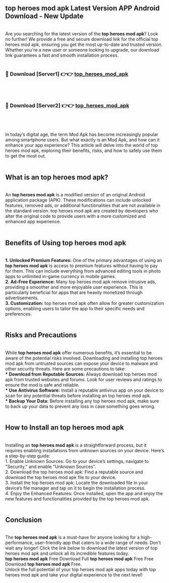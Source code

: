## top heroes mod apk Latest Version APP Android Download - New Update
<br>
Are you searching for the latest version of the <strong>top heroes mod apk</strong>? Look no further! We provide a free and secure download link for the official top heroes mod apk, ensuring you get the most up-to-date and trusted version. Whether you're a new user or someone looking to upgrade, our download link guarantees a fast and smooth installation process.
<br>
<br>
<h3>🔴 Download [Server1] 👉👉 <a href="https://modyolo.store/top+heroes+mod+apk">top_heroes_mod_apk</a></h3><br>
<br>
<h3>🔴 Download [Server2] 👉👉 <a href="https://modyolo.store/top+heroes+mod+apk">top_heroes_mod_apk</a></h3><br>
<br>
<br>
In today’s digital age, the term Mod Apk has become increasingly popular among smartphone users. But what exactly is an Mod Apk, and how can it enhance your app experience? This article will delve into the world of top heroes mod apk, exploring their benefits, risks, and how to safely use them to get the most out.
<br>
<br>
<h2>What is an top heroes mod apk?</h2>
<br>
An <strong>top heroes mod apk</strong> is a modified version of an original Android application package (APK). These modifications can include unlocked features, removed ads, or additional functionalities that are not available in the standard version. top heroes mod apk are created by developers who alter the original code to provide users with a more customized and enhanced app experience.
<br>
<br>
<h2>Benefits of Using top heroes mod apk</h2>
<br>
<strong> 1. Unlocked Premium Features:</strong> One of the primary advantages of using an <strong>top heroes mod apk</strong> is access to premium features without having to pay for them. This can include everything from advanced editing tools in photo apps to unlimited in-game currency in mobile games.
<br>
<strong> 2. Ad-Free Experience:</strong> Many top heroes mod apk remove intrusive ads, providing a smoother and more enjoyable user experience. This is particularly beneficial for apps that are heavily monetized through advertisements.
<br>
<strong> 3. Customization:</strong> top heroes mod apk often allow for greater customization options, enabling users to tailor the app to their specific needs and preferences.
<br>
<br>
<h2>Risks and Precautions</h2>
<br>
While <strong>top heroes mod apk</strong> offer numerous benefits, it’s essential to be aware of the potential risks involved. Downloading and installing top heroes mod apk from untrusted sources can expose your device to malware and other security threats. Here are some precautions to take:
<br>
<strong> * Download from Reputable Sources:</strong> Always download top heroes mod apk from trusted websites and forums. Look for user reviews and ratings to ensure the mod is safe and reliable.
<br>
<strong> * Use Antivirus Software:</strong> Install a reputable antivirus app on your device to scan for any potential threats before installing an top heroes mod apk.
<br>
<strong> * Backup Your Data:</strong> Before installing any top heroes mod apk, make sure to back up your data to prevent any loss in case something goes wrong.
<br>
<br>
<h2>How to Install an top heroes mod apk</h2>
<br>
Installing an <strong>top heroes mod apk</strong> is a straightforward process, but it requires enabling installations from unknown sources on your device. Here’s a step-by-step guide:
<br>
 1. Enable Unknown Sources: Go to your device’s settings, navigate to "Security," and enable "Unknown Sources".
<br>
 2. Download the top heroes mod apk: Find a reputable source and download the top heroes mod apk file to your device.
<br>
 3. Install the top heroes mod apk: Locate the downloaded file in your device’s file manager and tap on it to begin the installation process.
<br>
 4. Enjoy the Enhanced Features: Once installed, open the app and enjoy the new features and functionalities provided by the top heroes mod apk.
<br>
<br>
<h2><strong>Conclusion</strong></h2>
<br>
The <strong>top heroes mod apk</strong> is a must-have for anyone looking for a high-performance, user-friendly app that caters to a wide range of needs. Don’t wait any longer! Click the link below to download the latest version of top heroes mod apk and unlock all its incredible features today.
<br>
<strong>top heroes mod apk</strong> Free Download Full <strong>top heroes mod apk</strong> Free Free Download <strong>top heroes mod apk</strong> Free.
<br>
Unlock the full potential of your top heroes mod apk apps today with top heroes mod apk and take your digital experience to the next level!